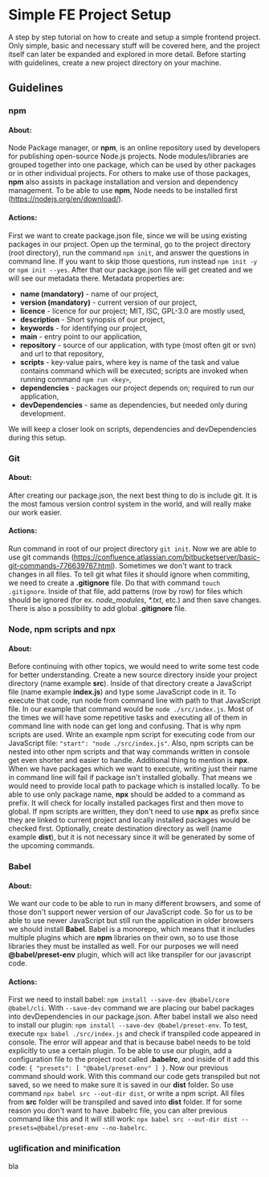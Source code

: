 # Simple FE Project Setup
A step by step tutorial on how to create and setup a simple frontend project. Only simple, basic and necessary stuff will be covered here, and the project itself can later be expanded and explored in more detail. Before starting with guidelines, create a new project directory on your machine.
## Guidelines
### npm
#### About:
Node Package manager, or **npm**, is an online repository used by developers for publishing open-source Node.js projects. Node modules/libraries are grouped together into one package, which can be used by other packages or in other individual projects. For others to make use of those packages, **npm** also assists in package installation and version and dependency management. 
To be able to use **npm**, Node needs to be installed first (https://nodejs.org/en/download/).

#### Actions:
First we want to create package.json file, since we will be using existing packages in our project. Open up the terminal, go to the project directory (root directory), run the command ```npm init```, and answer the questions in command line. If you want to skip those questions, run instead ```npm init -y``` or ```npm init --yes```. After that our package.json file will get created and we will see our metadata there. Metadata properties are:
- **name (mandatory)** - name of our project,
- **version (mandatory)** - current version of our project,
- **licence** - licence for our project; MIT, ISC, GPL-3.0 are mostly used,
- **description** - Short synopsis of our project,
- **keywords** - for identifying our project,
- **main** - entry point to our application,
- **repository** - source of our application, with type (most often git or svn) and url to that repository,
- **scripts** - key-value pairs, where key is name of the task and value contains command which will be executed; scripts are invoked when running command ```npm run <key>```,
- **dependencies** - packages our project depends on; required to run our application,
- **devDependencies** - same as dependencies, but needed only during development.

We will keep a closer look on scripts, dependencies and devDependencies during this setup.

### Git
#### About:
After creating our package.json, the next best thing to do is include git. It is the most famous version control system in the world, and will really make our work easier.
#### Actions:
Run command in root of our project directory ```git init```. Now we are able to use git commands (https://confluence.atlassian.com/bitbucketserver/basic-git-commands-776639767.html).
Sometimes we don't want to track changes in all files. To tell git what files it should ignore when commiting, we need to create a **.gitignore** file. Do that with command ```touch .gitignore```. Inside of that file, add patterns (row by row) for files which should be ignored (for ex. *node_modules*, *\*.txt*, etc.) and then save changes. There is also a possibility to add global **.gitignore** file.

### Node, npm scripts and npx
#### About:
Before continuing with other topics, we would need to write some test code for better understanding. Create a new source directory inside your project directory (name example **src**). Inside of that directory create a JavaScript file (name example **index.js**) and type some JavaScript code in it. To execute that code, run node from command line with path to that JavaScript file. In our example that command would be ```node ./src/index.js```.
Most of the times we will have some repetitive tasks and executing all of them in command line with node can get long and confusing. That is why npm scripts are used. Write an example npm script for executing code from our JavaScript file: ```"start": "node ./src/index.js"```. Also, npm scripts can be nested into other npm scripts and that way commands written in console get even shorter and easier to handle.
Additional thing to mention is **npx**. When we have packages which we want to execute, writing just their name in command line will fail if package isn't installed globally. That means we would need to provide local path to package which is installed locally. To be able to use only package name, **npx** should be added to a command as prefix. It will check for locally installed packages first and then move to global. If npm scripts are written, they don't need to use **npx** as prefix since they are linked to current project and locally installed packages would be checked first.
Optionally, create destination directory as well (name example **dist**), but it is not necessary since it will be generated by some of the upcoming commands.

### Babel
#### About:
We want our code to be able to run in many different browsers, and some of those don't support newer version of our JavaScript code. So for us to be able to use newer JavaScript but still run the application in older browsers we should install **Babel**. Babel is a monorepo, which means that it includes multiple plugins which are **npm** libraries on their own, so to use those libraries they must be installed as well. For our purposes we will need **@babel/preset-env** plugin, which will act like transpiler for our javascript code.
#### Actions:
First we need to install babel: ```npm install --save-dev @babel/core @babel/cli```. With ```--save-dev``` command we are placing our babel packages into devDependencies in our package.json. After babel install we also need to install our plugin: ```npm install --save-dev @babel/preset-env```. To test, execute ```npx babel ./src/index.js``` and check if transpiled code appeared in console. The error will appear and that is because babel needs to be told explicitly to use a certain plugin. To be able to use our plugin, add a configuration file to the project root called **.babelrc**, and inside of it add this code: ```{
    "presets": [
        "@babel/preset-env"
    ]
}```. Now our previous command should work. With this command our code gets transpiled but not saved, so we need to make sure it is saved in our **dist** folder. So use command ```npx babel src --out-dir dist```, or write a npm script. All files from **src** folder will be transpiled and saved into **dist** folder. If for some reason you don't want to have .babelrc file, you can alter previous command like this and it will still work: ```npx babel src --out-dir dist --presets=@babel/preset-env --no-babelrc```.

### uglification and minification
bla
